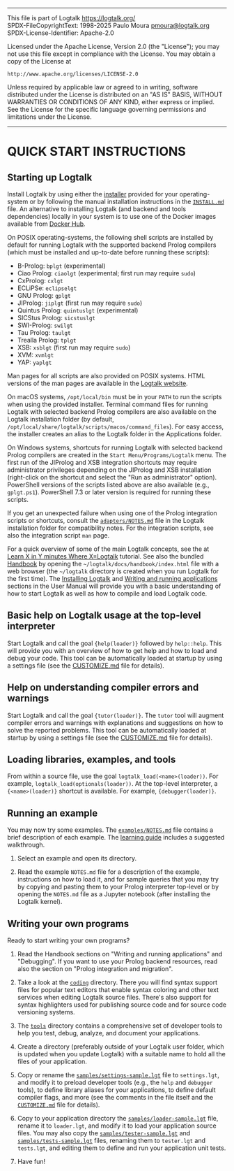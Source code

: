 ________________________________________________________________________

This file is part of Logtalk <https://logtalk.org/>  
SPDX-FileCopyrightText: 1998-2025 Paulo Moura <pmoura@logtalk.org>  
SPDX-License-Identifier: Apache-2.0

Licensed under the Apache License, Version 2.0 (the "License");
you may not use this file except in compliance with the License.
You may obtain a copy of the License at

    http://www.apache.org/licenses/LICENSE-2.0

Unless required by applicable law or agreed to in writing, software
distributed under the License is distributed on an "AS IS" BASIS,
WITHOUT WARRANTIES OR CONDITIONS OF ANY KIND, either express or implied.
See the License for the specific language governing permissions and
limitations under the License.
________________________________________________________________________


QUICK START INSTRUCTIONS
========================

Starting up Logtalk
-------------------

Install Logtalk by using either the [installer](https://logtalk.org/download.html)
provided for your operating-system or by following the manual installation
instructions in the [`INSTALL.md`](INSTALL.md) file. An alternative to installing
Logtalk (and backend and tools dependencies) locally in your system is to use one
of the Docker images available from [Docker Hub](https://hub.docker.com/u/logtalk/).

On POSIX operating-systems, the following shell scripts are installed by
default for running Logtalk with the supported backend Prolog compilers
(which must be installed and up-to-date before running these scripts):

* B-Prolog:       `bplgt`      (experimental)
* Ciao Prolog:    `ciaolgt`    (experimental; first run may require `sudo`)
* CxProlog:       `cxlgt`
* ECLiPSe:        `eclipselgt`
* GNU Prolog:     `gplgt`
* JIProlog:       `jiplgt`     (first run may require `sudo`)
* Quintus Prolog: `quintuslgt` (experimental)
* SICStus Prolog: `sicstuslgt`
* SWI-Prolog:     `swilgt`
* Tau Prolog:     `taulgt`
* Trealla Prolog: `tplgt`
* XSB:            `xsblgt`     (first run may require `sudo`)
* XVM:            `xvmlgt`
* YAP:            `yaplgt`

Man pages for all scripts are also provided on POSIX systems. HTML versions
of the man pages are available in the [Logtalk website](https://logtalk.org/documentation.html#man-pages).

On macOS systems, `/opt/local/bin` must be in your `PATH` to run the scripts
when using the provided installer. Terminal command files for running Logtalk
with selected backend Prolog compilers are also available on the Logtalk
installation folder (by default, `/opt/local/share/logtalk/scripts/macos/command_files`).
For easy access, the installer creates an alias to the Logtalk folder in
the Applications folder.

On Windows systems, shortcuts for running Logtalk with selected backend
Prolog compilers are created in the `Start Menu/Programs/Logtalk` menu.
The first run of the JIProlog and XSB integration shortcuts may require
administrator privileges depending on the JIProlog and XSB installation
(right-click on the shortcut and select the "Run as administrator" option).
PowerShell versions of the scripts listed above are also available (e.g.,
`gplgt.ps1`). PowerShell 7.3 or later version is required for running
these scripts.

If you get an unexpected failure when using one of the Prolog integration
scripts or shortcuts, consult the [`adapters/NOTES.md`](adapters/NOTES.md)
file in the Logtalk installation folder for compatibility notes. For the
integration scripts, see also the integration script `man` page.

For a quick overview of some of the main Logtalk concepts, see the
at [Learn X in Y minutes Where X=Logtalk](https://learnxinyminutes.com/docs/logtalk/)
tutorial. See also the bundled [Handbook](docs/handbook/index.html) by
opening the `~/logtalk/docs/handbook/index.html` file with a web browser
(the `~/logtalk` directory is created when you run Logtalk for the first
time). The [Installing Logtalk](docs/handbook/userman/installing.html) and
[Writing and running applications](docs/handbook/userman/programming.html)
sections in the User Manual will provide you with a basic understanding of
how to start Logtalk as well as how to compile and load Logtalk code.

Basic help on Logtalk usage at the top-level interpreter
--------------------------------------------------------

Start Logtalk and call the goal `{help(loader)}` followed by `help::help`.
This will provide you with an overview of how to get help and how to load
and debug your code. This tool can be automatically loaded at startup by
using a settings file (see the [CUSTOMIZE.md](CUSTOMIZE.md) file for details).

Help on understanding compiler errors and warnings
--------------------------------------------------

Start Logtalk and call the goal `{tutor(loader)}`. The `tutor` tool will
augment compiler errors and warnings with explanations and suggestions on
how to solve the reported problems. This tool can be automatically loaded
at startup by using a settings file (see the [CUSTOMIZE.md](CUSTOMIZE.md)
file for details).

Loading libraries, examples, and tools
--------------------------------------

From within a source file, use the goal `logtalk_load(<name>(loader))`. For
example, `logtalk_load(optionals(loader))`. At the top-level interpreter, a
`{<name>(loader)}` shortcut is available. For example, `{debugger(loader)}`.

Running an example
------------------

You may now try some examples. The [`examples/NOTES.md`](examples/NOTES.md)
file contains a brief description of each example. The
[learning guide](https://logtalk.org/learning.html) includes a suggested
walkthrough.

1. Select an example and open its directory.

2. Read the example `NOTES.md` file for a description of the example,
instructions on how to load it, and for sample queries that you may try
by copying and pasting them to your Prolog interpreter top-level or by
opening the `NOTES.md` file as a Jupyter notebook (after installing the
Logtalk kernel).

Writing your own programs
-------------------------

Ready to start writing your own programs?

1. Read the Handbook sections on "Writing and running applications" and
"Debugging". If you want to use your Prolog backend resources, read also
the section on "Prolog integration and migration".

2. Take a look at the [`coding`](coding) directory. There you will find
syntax  support files for popular text editors that enable syntax coloring
and other text services when editing Logtalk source files. There's also
support for syntax highlighters used for publishing source code and for
source code versioning systems.

3. The [`tools`](tools) directory contains a comprehensive set of developer
tools to help you test, debug, analyze, and document your applications.

4. Create a directory (preferably outside of your Logtalk user folder,
which is updated when you update Logtalk) with a suitable name to hold
all the files of your application.

5. Copy or rename the [`samples/settings-sample.lgt`](samples/settings-sample.lgt)
file to `settings.lgt`, and modify it to preload developer tools (e.g., the `help`
and `debugger` tools), to define library aliases for your applications, to
define default compiler flags, and more (see the comments in the file itself
and the [`CUSTOMIZE.md`](CUSTOMIZE.md) file for details).

6. Copy to your application directory the [`samples/loader-sample.lgt`](samples/loader-sample.lgt)
file, rename it to `loader.lgt`, and modify it to load your application source
files. You may also copy the [`samples/tester-sample.lgt`](samples/tester-sample.lgt)
and [`samples/tests-sample.lgt`](samples/tests-sample.lgt) files, renaming
them to `tester.lgt` and `tests.lgt`, and editing them to define and run your
application unit tests.

7. Have fun!
